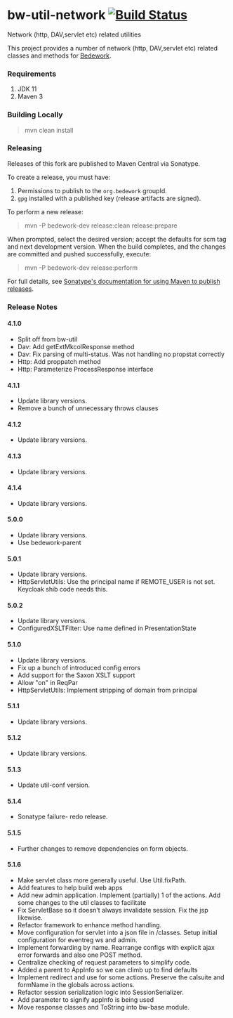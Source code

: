 # bw-util-network [![Build Status](https://travis-ci.org/Bedework/bw-util-network.svg)](https://travis-ci.org/Bedework/bw-util-network)

Network (http, DAV,servlet etc) related utilities

This project provides a number of network (http, DAV,servlet etc) related classes and methods for
[Bedework](https://www.apereo.org/projects/bedework).

### Requirements

1. JDK 11
2. Maven 3

### Building Locally

> mvn clean install

### Releasing

Releases of this fork are published to Maven Central via Sonatype.

To create a release, you must have:

1. Permissions to publish to the `org.bedework` groupId.
2. `gpg` installed with a published key (release artifacts are signed).

To perform a new release:

> mvn -P bedework-dev release:clean release:prepare

When prompted, select the desired version; accept the defaults for scm tag and next development version.
When the build completes, and the changes are committed and pushed successfully, execute:

> mvn -P bedework-dev release:perform

For full details, see [Sonatype's documentation for using Maven to publish releases](http://central.sonatype.org/pages/apache-maven.html).

### Release Notes
#### 4.1.0
* Split off from bw-util
* Dav: Add getExtMkcolResponse method
* Dav: Fix parsing of multi-status. Was not handling no propstat correctly
* Http: Add proppatch method
* Http: Parameterize ProcessResponse interface

#### 4.1.1
 * Update library versions.
 * Remove a bunch of unnecessary throws clauses

#### 4.1.2
 * Update library versions.

#### 4.1.3
 * Update library versions.

#### 4.1.4
 * Update library versions.

#### 5.0.0
* Update library versions.
* Use bedework-parent

#### 5.0.1
* Update library versions.
* HttpServletUtils: Use the principal name if REMOTE_USER is not set. Keycloak shib code needs this.

#### 5.0.2
* Update library versions.
* ConfiguredXSLTFilter: Use name defined in PresentationState

#### 5.1.0
* Update library versions.
* Fix up a bunch of introduced config errors
* Add support for the Saxon XSLT support
* Allow "on" in ReqPar
* HttpServletUtils: Implement stripping of domain from principal

#### 5.1.1
* Update library versions.

#### 5.1.2
* Update library versions.

#### 5.1.3
* Update util-conf version.

#### 5.1.4
* Sonatype failure- redo release.

#### 5.1.5
* Further changes to remove dependencies on form objects.

#### 5.1.6
* Make servlet class more generally useful. Use Util.fixPath.
* Add features to help build web apps
* Add new admin application. Implement (partially) 1 of the actions.
  Add some changes to the util classes to facilitate
* Fix ServletBase so it doesn't always invalidate session.
  Fix the jsp likewise.
* Refactor framework to enhance method handling.
* Move configuration for servlet into a json file in /classes. Setup initial configuration for eventreg ws and admin.
* Implement forwarding by name. Rearrange configs with explicit ajax error forwards and also one POST method.
 * Centralize checking of request parameters to simplify code.
* Added a parent to AppInfo so we can climb up to find defaults
* Implement redirect and use for some actions.
  Preserve the calsuite and formName in the globals across actions.
* Refactor session serialization logic into SessionSerializer.
* Add parameter to signify appInfo is being used
* Move response classes and ToString into bw-base module.
